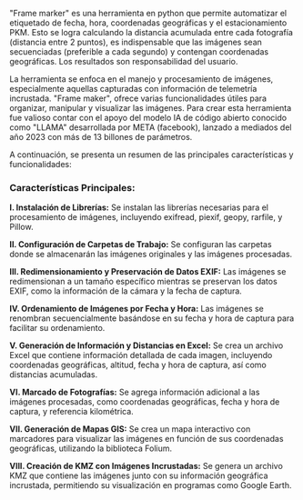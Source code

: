 "Frame marker" es una herramienta en python que permite automatizar el etiquetado de fecha, hora, coordenadas geográficas y el estacionamiento PKM. Esto se logra calculando la distancia acumulada entre cada fotografía (distancia entre 2 puntos), es indispensable que las imágenes sean secuenciadas (preferible a cada segundo) y contengan coordenadas geográficas. Los resultados son responsabilidad del usuario.

La herramienta se enfoca en el manejo y procesamiento de imágenes, especialmente aquellas capturadas con información de telemetría incrustada. "Frame maker", ofrece varias funcionalidades útiles para organizar, manipular y visualizar las imágenes. Para crear esta herramienta fue valioso contar con el apoyo del modelo IA de código abierto conocido como "LLAMA" desarrollada por META (facebook), lanzado a mediados del año 2023 con más de 13 billones de parámetros.

A continuación, se presenta un resumen de las principales características y funcionalidades:

### Características Principales:

**I. Instalación de Librerías:**
Se instalan las librerías necesarias para el procesamiento de imágenes, incluyendo exifread, piexif, geopy, rarfile, y Pillow.

**II. Configuración de Carpetas de Trabajo:**
Se configuran las carpetas donde se almacenarán las imágenes originales y las imágenes procesadas.

**III. Redimensionamiento y Preservación de Datos EXIF:**
Las imágenes se redimensionan a un tamaño específico mientras se preservan los datos EXIF, como la información de la cámara y la fecha de captura.

**IV. Ordenamiento de Imágenes por Fecha y Hora:**
Las imágenes se renombran secuencialmente basándose en su fecha y hora de captura para facilitar su ordenamiento.

**V. Generación de Información y Distancias en Excel:**
Se crea un archivo Excel que contiene información detallada de cada imagen, incluyendo coordenadas geográficas, altitud, fecha y hora de captura, así como distancias acumuladas.

**VI. Marcado de Fotografías:**
Se agrega información adicional a las imágenes procesadas, como coordenadas geográficas, fecha y hora de captura, y referencia kilométrica.

**VII. Generación de Mapas GIS:**
Se crea un mapa interactivo con marcadores para visualizar las imágenes en función de sus coordenadas geográficas, utilizando la biblioteca Folium.

**VIII. Creación de KMZ con Imágenes Incrustadas:**
Se genera un archivo KMZ que contiene las imágenes junto con su información geográfica incrustada, permitiendo su visualización en programas como Google Earth.

